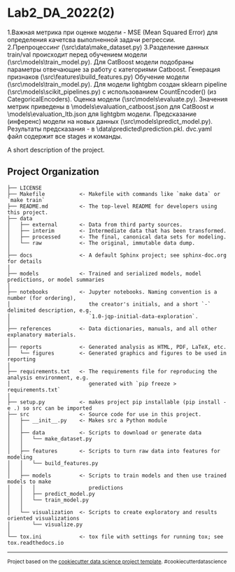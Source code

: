 Lab2_DA_2022(2)
==============================
1.Важная метрика при оценке модели - MSE (Mean Squared Error) для определения качетсва выполненной задачи регрессии.
2.Препроцессинг (\src\data\make_dataset.py)
3.Разделение данных train/val происходит перед обучением модели (\src\models\train_model.py). Для CatBoost модели подобраны параметры отвечающие за работу с категориями Catboost.
Генерация признаков (\src\features\build_features.py)
Обучение модели (\src\models\train_model.py). Для модели lightgbm создан sklearn pipeline (\src\models\scikit_pipelines.py) с использованием CountEncoder() (из CategoricalEncoders).
Оценка модели (\src\models\evaluate.py). Значения метрик приведены в \models\evaluation_catboost.json для CatBoost и \models\evaluation_ltb.json для lightgbm модели.
Предсказание (инференс) модели на новых данных (\src\models\predict_model.py). Результаты предсказания - в \data\predicted\prediction.pkl.
dvc.yaml файл содержит все stages и команды.

A short description of the project.

Project Organization
------------

    ├── LICENSE
    ├── Makefile           <- Makefile with commands like `make data` or `make train`
    ├── README.md          <- The top-level README for developers using this project.
    ├── data
    │   ├── external       <- Data from third party sources.
    │   ├── interim        <- Intermediate data that has been transformed.
    │   ├── processed      <- The final, canonical data sets for modeling.
    │   └── raw            <- The original, immutable data dump.
    │
    ├── docs               <- A default Sphinx project; see sphinx-doc.org for details
    │
    ├── models             <- Trained and serialized models, model predictions, or model summaries
    │
    ├── notebooks          <- Jupyter notebooks. Naming convention is a number (for ordering),
    │                         the creator's initials, and a short `-` delimited description, e.g.
    │                         `1.0-jqp-initial-data-exploration`.
    │
    ├── references         <- Data dictionaries, manuals, and all other explanatory materials.
    │
    ├── reports            <- Generated analysis as HTML, PDF, LaTeX, etc.
    │   └── figures        <- Generated graphics and figures to be used in reporting
    │
    ├── requirements.txt   <- The requirements file for reproducing the analysis environment, e.g.
    │                         generated with `pip freeze > requirements.txt`
    │
    ├── setup.py           <- makes project pip installable (pip install -e .) so src can be imported
    ├── src                <- Source code for use in this project.
    │   ├── __init__.py    <- Makes src a Python module
    │   │
    │   ├── data           <- Scripts to download or generate data
    │   │   └── make_dataset.py
    │   │
    │   ├── features       <- Scripts to turn raw data into features for modeling
    │   │   └── build_features.py
    │   │
    │   ├── models         <- Scripts to train models and then use trained models to make
    │   │   │                 predictions
    │   │   ├── predict_model.py
    │   │   └── train_model.py
    │   │
    │   └── visualization  <- Scripts to create exploratory and results oriented visualizations
    │       └── visualize.py
    │
    └── tox.ini            <- tox file with settings for running tox; see tox.readthedocs.io


--------

<p><small>Project based on the <a target="_blank" href="https://drivendata.github.io/cookiecutter-data-science/">cookiecutter data science project template</a>. #cookiecutterdatascience</small></p>

